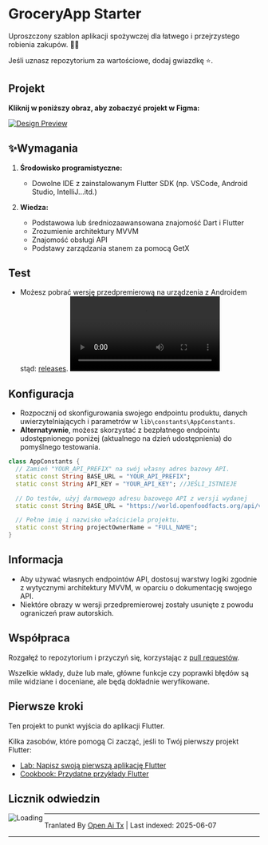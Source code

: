 # GroceryApp Starter

Uproszczony szablon aplikacji spożywczej dla łatwego i przejrzystego robienia zakupów. 🛒✨

Jeśli uznasz repozytorium za wartościowe, dodaj gwiazdkę ⭐.

## Projekt

**Kliknij w poniższy obraz, aby zobaczyć projekt w Figma:**

[![Design Preview](https://raw.githubusercontent.com/ramiomarouayache/Flutter-GroceryApp/main/screenshots/Cover.jpg)](https://www.figma.com/embed?embed_host=oembed&amp;url=https://www.figma.com/file/eyeYwe0hoEch31j6d3EXyE/GroceryApp-Starter-(Community)?type=design&amp;node-id=3-2&amp;mode=design&amp;t=LwLW2onM0GKLuFdU-0)

## ✨Wymagania

1. **Środowisko programistyczne:**
   - Dowolne IDE z zainstalowanym Flutter SDK (np. VSCode, Android Studio, IntelliJ...itd.)

2. **Wiedza:**
   - Podstawowa lub średniozaawansowana znajomość Dart i Flutter
   - Zrozumienie architektury MVVM
   - Znajomość obsługi API
   - Podstawy zarządzania stanem za pomocą GetX

## Test
* Możesz pobrać wersję przedpremierową na urządzenia z Androidem stąd: [releases](https://github.com/ramiomarouayache/Flutter-GroceryApp/releases/tag/v0.3.1).
<video src="https://github.com/ramiomarouayache/Flutter-GroceryApp/assets/98425058/5ae355c9-39e0-478e-9b3e-870953b566ca"></video>

## Konfiguracja
* Rozpocznij od skonfigurowania swojego endpointu produktu, danych uwierzytelniających i parametrów w `lib\constants\AppConstants`.
* **Alternatywnie**, możesz skorzystać z bezpłatnego endpointu udostępnionego poniżej (aktualnego na dzień udostępnienia) do pomyślnego testowania.
```dart
class AppConstants {
  // Zamień "YOUR_API_PREFIX" na swój własny adres bazowy API.
  static const String BASE_URL = "YOUR_API_PREFIX";
  static const String API_KEY = "YOUR_API_KEY"; //JEŚLI_ISTNIEJE

  // Do testów, użyj darmowego adresu bazowego API z wersji wydanej
  static const String BASE_URL = "https://world.openfoodfacts.org/api/v2";

  // Pełne imię i nazwisko właściciela projektu.
  static const String projectOwnerName = "FULL_NAME";
}
```

## Informacja
* Aby używać własnych endpointów API, dostosuj warstwy logiki zgodnie z wytycznymi architektury MVVM, w oparciu o dokumentację swojego API.
* Niektóre obrazy w wersji przedpremierowej zostały usunięte z powodu ograniczeń praw autorskich.

## Współpraca

Rozgałęź to repozytorium i przyczyń się, korzystając z
[pull requestów](https://github.com/ramiomarouayache/Flutter-GroceryApp/pulls).

Wszelkie wkłady, duże lub małe, główne funkcje czy poprawki błędów są mile widziane i doceniane,
ale będą dokładnie weryfikowane.

## Pierwsze kroki
Ten projekt to punkt wyjścia do aplikacji Flutter.

Kilka zasobów, które pomogą Ci zacząć, jeśli to Twój pierwszy projekt Flutter:

- [Lab: Napisz swoją pierwszą aplikację Flutter](https://flutter.io/docs/get-started/codelab)
- [Cookbook: Przydatne przykłady Flutter](https://flutter.io/docs/cookbook)

## Licznik odwiedzin

<img align="left" src = "https://profile-counter.glitch.me/GroceryApp/count.svg" alt ="Loading">

---

Tranlated By [Open Ai Tx](https://github.com/OpenAiTx/OpenAiTx) | Last indexed: 2025-06-07

---